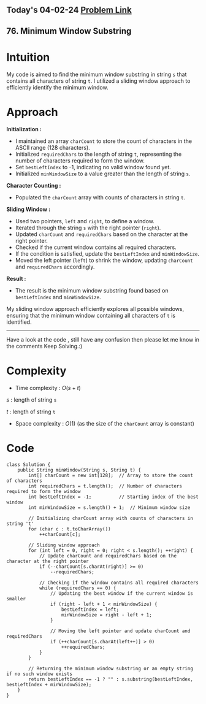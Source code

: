 ## Today's 04-02-24 [Problem Link](https://leetcode.com/problems/minimum-window-substring/description/?envType=daily-question&envId=2024-02-04)
## 76. Minimum Window Substring

# Intuition
<!-- Describe your first thoughts on how to solve this problem. -->
My code is aimed to find the minimum window substring in string `s` that contains all characters of string `t`. I utilized a sliding window approach to efficiently identify the minimum window.

# Approach
<!-- Describe your approach to solving the problem. -->
**Initialization :**
   - I maintained an array `charCount` to store the count of characters in the ASCII range (128 characters).
   - Initialized `requiredChars` to the length of string `t`, representing the number of characters required to form the window.
   - Set `bestLeftIndex` to -1, indicating no valid window found yet.
   - Initialized `minWindowSize` to a value greater than the length of string `s`.

**Character Counting :**
   - Populated the `charCount` array with counts of characters in string `t`.

**Sliding Window :**
   - Used two pointers, `left` and `right`, to define a window.
   - Iterated through the string `s` with the right pointer (`right`).
   - Updated `charCount` and `requiredChars` based on the character at the right pointer.
   - Checked if the current window contains all required characters.
   - If the condition is satisfied, update the `bestLeftIndex` and `minWindowSize`.
   - Moved the left pointer (`left`) to shrink the window, updating `charCount` and `requiredChars` accordingly.

**Result :**
   - The result is the minimum window substring found based on `bestLeftIndex` and `minWindowSize`.

My sliding window approach efficiently explores all possible windows, ensuring that the minimum window containing all characters of `t` is identified.

---
Have a look at the code , still have any confusion then please let me know in the comments
Keep Solving.:)

# Complexity
- Time complexity : $O(s + t)$
<!-- Add your time complexity here, e.g. $$O(n)$$ -->
$s$ : length of string `s`

$t$ : length of string `t`
- Space complexity : $O(1)$ (as the size of the `charCount` array is constant)
<!-- Add your space complexity here, e.g. $$O(n)$$ -->

# Code
```
class Solution {
    public String minWindow(String s, String t) {
        int[] charCount = new int[128];  // Array to store the count of characters
        int requiredChars = t.length();  // Number of characters required to form the window
        int bestLeftIndex = -1;          // Starting index of the best window
        int minWindowSize = s.length() + 1;  // Minimum window size

        // Initializing charCount array with counts of characters in string 't'
        for (char c : t.toCharArray())
            ++charCount[c];

        // Sliding window approach
        for (int left = 0, right = 0; right < s.length(); ++right) {
            // Update charCount and requiredChars based on the character at the right pointer
            if (--charCount[s.charAt(right)] >= 0)
                --requiredChars;

            // Checking if the window contains all required characters
            while (requiredChars == 0) {
                // Updating the best window if the current window is smaller
                if (right - left + 1 < minWindowSize) {
                    bestLeftIndex = left;
                    minWindowSize = right - left + 1;
                }

                // Moving the left pointer and update charCount and requiredChars
                if (++charCount[s.charAt(left++)] > 0)
                    ++requiredChars;
            }
        }

        // Returning the minimum window substring or an empty string if no such window exists
        return bestLeftIndex == -1 ? "" : s.substring(bestLeftIndex, bestLeftIndex + minWindowSize);
    }
}

```